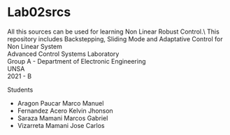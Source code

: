 # Lab02srcs
All this sources can be used for learning Non Linear Robust Control.\ 
This repository includes Backstepping, Sliding Mode and Adaptative Control for Non Linear System\
Advanced Control Systems Laboratory  \
Group A - Department of Electronic Engineering <br/>
UNSA \
2021 - B

Students
  - Aragon Paucar Marco Manuel 
  - Fernandez Acero Kelvin Jhonson   
  - Saraza Mamani Marcos Gabriel 
  - Vizarreta Mamani Jose Carlos
